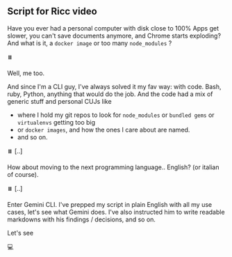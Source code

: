 ## Script for Ricc video

Have you ever had a personal computer with disk close to 100% Apps get slower, you can't save documents anymore, and Chrome starts exploding? And what is it, a `docker image` or too many `node_modules` ?

⏸️

Well, me too.

And since I'm a CLI guy, I've always solved it my fav way: with code. Bash, ruby, Python,  anything that would do the job. And the code had a mix of generic stuff and personal CUJs like
*  where I hold my git repos to look for `node_modules` or `bundled gems` or `virtualenvs` getting too big
* or `docker images`, and how the ones I care about are named.
* and so on.

⏸️ [..]

How about moving to the next programming language.. English? (or italian of course).

⏸️ [..]

Enter Gemini CLI. I've prepped my script in plain English with all my use cases, let's see what Gemini does. I've also instructed him to write readable markdowns with his findings / decisions, and so on.

Let's see

💻
